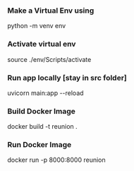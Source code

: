 ### Make a Virtual Env using
python -m venv env

### Activate virtual env
source ./env/Scripts/activate

### Run app locally [stay in src folder]
uvicorn main:app --reload

### Build Docker Image
docker build -t reunion .

### Run Docker Image
docker run -p 8000:8000 reunion
